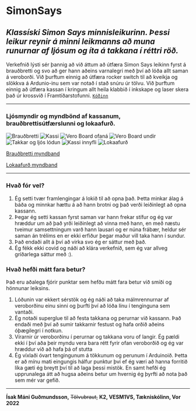 # SimonSays

## *Klassíski Simon Says minnisleikurinn. Þessi leikur reynir á minni leikmanns að muna runurnar af ljósum og íta á takkana í réttri röð.*

Verkefnið lýsti sér þannig að við áttum að útfæra Simon Says leikinn fyrst á brauðbretti og svo að ger hann aðeins varnalegri með því að lóða allt saman á veroborði. Við þurftum einnig að útfæra rocker switch til að kveikja og slökkva á Ardunio-inu sem var notað í stað snúru úr tölvu. Við þurftum einnig að útfæra kassan í kringum allt heila klabbið í inkskape og laser skera það úr krossvið í Framtíðarstofunni.
[`Kóðinn`](https://github.com/MoonMan420/SimonSays/blob/main/K%C3%B3%C3%B0i "Kóðinn er eftir Robert Spann")

---

### Ljósmyndir og myndbönd af kassanum, brauðbrettisútfærslunni og lokaafurð.

![Brauðbretti](https://user-images.githubusercontent.com/34522977/152983606-2e970b6d-2575-483c-9ea7-e22afafeada8.jpg "Wow")
![Kassi](https://user-images.githubusercontent.com/34522977/152989554-4e772b8e-d6f8-4c71-acab-8cf4b7a69cc7.svg "Very cool")
![Vero Board ofaná](https://user-images.githubusercontent.com/34522977/152985284-849a446e-96e3-4fa2-8a69-9bc4e432dbbe.jpg "Epic")
![Vero Board undir](https://user-images.githubusercontent.com/34522977/152985291-93d84e9b-bafc-40a0-9a5d-bfbf31449852.jpg "Awesome")
![Takkar og ljós lódun](https://user-images.githubusercontent.com/34522977/152985347-335e7d07-700f-48e2-990c-28a6e65cd14a.jpg "Incredible")
![Kassi innyfli](https://user-images.githubusercontent.com/34522977/152985308-4df4546f-07a9-4fbc-a3a8-5d0af90554c3.jpg "Crazy")
![Lokaafurð](https://user-images.githubusercontent.com/34522977/152983573-69c5fd2e-4ad7-4f8f-ad4d-f75612105bd1.jpg "Tubular")

[Brauðbretti myndband](https://youtu.be/CsZ5UES0ric "Vá þetta er allveg frábært myndband!")

[Lokaafurð myndband](https://youtu.be/1Ev0W0z_z-8 "Hvernig nær þessi gaur að búa til svona geggjuð myndbönd?")

---

### Hvað fór vel?

1. Ég setti tvær framlengingar á lokið til að opna það. Þetta minkar álag á báða og minnkar hættu á að hann brotni og það verði leiðinlegt að opna kassann.
2. Þegar ég setti kassan fyrst saman var hann frekar stífur og ég var hræddur um að það yrði leiðinlegt að vinna með hann, en með næstu tveimur samsettningum varð hann lausari og er núna frábær, heldur sér saman án trélíms en er ekki erfiður þegar maður vill taka hann í sundur.
3. Það endaði allt á því að virka svo ég er sáttur með það.
4. Ég fékk ekki covid og náði að klára verkefnið, sem ég var allveg gríðarlega sáttur með :).


### Hvað hefði mátt fara betur? 
Það eru aðalega fjórir punktar sem hefðu mátt fara betur við smíði og hönnunar leiksins.

1. Lóðunin var ekkert sérstök og ég náði að taka málmrennurnar af veroborðinu einu sinni og þurfti því að lóða línu í tenginguna sem vantaði.
2. Ég notaði superglue til að festa takkana og perurnar við kassann. Það endaði með því að sumir takkarnir festust og hafa orðið aðeins óþægilegri í notkun.
3. Vírarnir úr veroborðinu í perurnar og takkana voru of langir. Ég pældi ekki í því aða þeir myndu vera bara rétt fyrir ofan veroborðið og ég var hræddur við að hafa þá of stutta
4. Ég víxlaði óvart tengingunum á tökkunum og perunum í Arduinoið. Þetta er að mínu mati eingungis hálfur punktur því ef ég væri að hanna forritið líka gæti ég breytt því til að laga þessi mistök. En samt hefði ég upprunalega átt að hugsa aðeins betur um hvernig ég þyrfti að nota það sem mér var gefið.

---

**Ísak Máni Guðmundsson,** ~~Tölvubraut,~~ **K2, VESM1VS, Tækniskólinn, Vor 2022**
